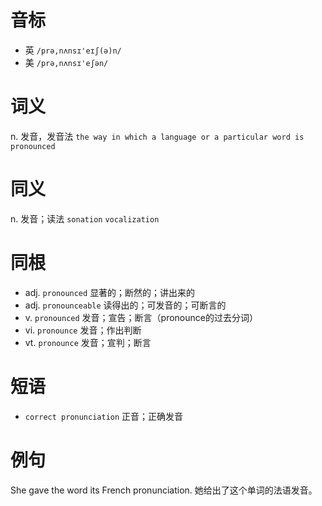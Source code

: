 # 音标

- 英 `/prə,nʌnsɪ'eɪʃ(ə)n/`
- 美 `/prə,nʌnsɪ'eʃən/`

# 词义

n. 发音，发音法
`the way in which a language or a particular word is pronounced`

# 同义

n. 发音；读法
`sonation` `vocalization`

# 同根

- adj. `pronounced` 显著的；断然的；讲出来的
- adj. `pronounceable` 读得出的；可发音的；可断言的
- v. `pronounced` 发音；宣告；断言（pronounce的过去分词）
- vi. `pronounce` 发音；作出判断
- vt. `pronounce` 发音；宣判；断言

# 短语

- `correct pronunciation` 正音；正确发音

# 例句

She gave the word its French pronunciation.
她给出了这个单词的法语发音。


